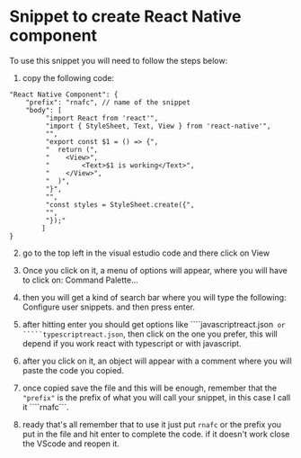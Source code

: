 # Snippet to create React Native component

To use this snippet you will need to follow the steps below: 

1. copy the following code:

``` 
"React Native Component": {
	"prefix": "rnafc", // name of the snippet
	"body": [
		 "import React from 'react'",
		 "import { StyleSheet, Text, View } from 'react-native'",
		 "",
		 "export const $1 = () => {",
		 "  return (",
		 "    <View>",
		 "        <Text>$1 is working</Text>",
		 "    </View>",
		 "  )",
		 "}",
		 "",
		 "const styles = StyleSheet.create({",
		 "",
		 "});"
		]
} 
```

2. go to the top left in the visual estudio code and there click on View

3. Once you click on it, a menu of options will appear, where you will have to click on: Command Palette...

4. then you will get a kind of search bar where you will type the following: Configure user snippets. and then press enter.

5. after hitting enter you should get options like ````javascriptreact.json``` or `````typescriptreact.json```, then click on the one you prefer, this will depend if you work react with typescript or with javascript. 

6. after you click on it, an object will appear with a comment where you will paste the code you copied.

7. once copied save the file and this will be enough, remember that the ````"prefix"```` is the prefix of what you will call your snippet, in this case I call it ````rnafc```.

8. ready that's all remember that to use it just put ```rnafc``` or the prefix you put in the file and hit enter to complete the code. if it doesn't work close the VScode and reopen it. 
